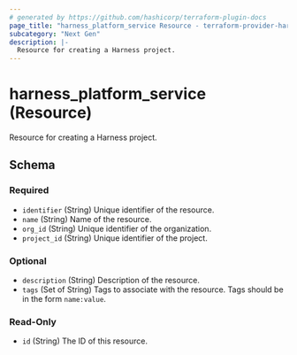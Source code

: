 ```yaml
---
# generated by https://github.com/hashicorp/terraform-plugin-docs
page_title: "harness_platform_service Resource - terraform-provider-harness"
subcategory: "Next Gen"
description: |-
  Resource for creating a Harness project.
---
```


# harness_platform_service (Resource)

Resource for creating a Harness project.



<!-- schema generated by tfplugindocs -->
## Schema

### Required

- `identifier` (String) Unique identifier of the resource.
- `name` (String) Name of the resource.
- `org_id` (String) Unique identifier of the organization.
- `project_id` (String) Unique identifier of the project.

### Optional

- `description` (String) Description of the resource.
- `tags` (Set of String) Tags to associate with the resource. Tags should be in the form `name:value`.

### Read-Only

- `id` (String) The ID of this resource.


